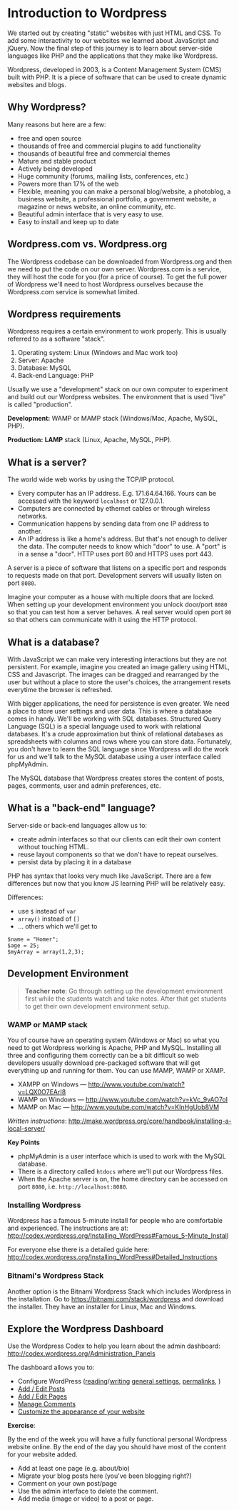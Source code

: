 # Introduction to Wordpress

We started out by creating "static" websites with just HTML and CSS. To add some interactivity to our websites we learned about JavaScript and jQuery. Now the final step of this journey is to learn about server-side languages like PHP and the applications that they make like Wordpress.

Wordpress, developed in 2003, is a Content Management System (CMS) built with PHP. It is a piece of software that can be used to create dynamic websites and blogs.

## Why Wordpress?

Many reasons but here are a few:

* free and open source
* thousands of free and commercial plugins to add functionality
* thousands of beautiful free and commercial themes
* Mature and stable product
* Actively being developed
* Huge community (forums, mailing lists, conferences, etc.)
* Powers more than 17% of the web
* Flexible, meaning you can make a personal blog/website, a photoblog, a business website, a professional portfolio, a government website, a magazine or news website, an online community, etc.
* Beautiful admin interface that is very easy to use.
* Easy to install and keep up to date

## Wordpress.com vs. Wordpress.org

The Wordpress codebase can be downloaded from Wordpress.org and then we need to put the code on our own server. Wordpress.com is a service, they will host the code for you (for a price of course). To get the full power of Wordpress we'll need to host Wordpress ourselves because the Wordpress.com service is somewhat limited.

## Wordpress requirements

Wordpress requires a certain environment to work properly. This is usually referred to as a software "stack".

1. Operating system: Linux (Windows and Mac work too)
2. Server: Apache
3. Database: MySQL
4. Back-end Language: PHP

Usually we use a "development" stack on our own computer to experiment and build out our Wordpress websites. The environment that is used "live" is called "production".

**Development:** WAMP or MAMP stack (Windows/Mac, Apache, MySQL, PHP).

**Production:** **LAMP** stack (Linux, Apache, MySQL, PHP).

## What is a server?

The world wide web works by using the TCP/IP protocol. 

* Every computer has an IP address. E.g. 171.64.64.166. Yours can be accessed with the keyword `localhost` or 127.0.0.1.
* Computers are connected by ethernet cables or through wireless networks.
* Communication happens by sending data from one IP address to another.
* An IP address is like a home's address. But that's not enough to deliver the data. The computer needs to know which "door" to use. A "port" is in a sense a "door". HTTP uses port 80 and HTTPS uses port 443. 

A server is a piece of software that listens on a specific port and responds to requests made on that port. Development servers will usually listen on port `8080`.

Imagine your computer as a house with multiple doors that are locked. When setting up your development environment you unlock door/port `8080` so that you can test how a server behaves. A real server would open port `80` so that others can communicate with it using the HTTP protocol.

## What is a database?

With JavaScript we can make very interesting interactions but they are not persistent. For example, imagine you created an image gallery using HTML, CSS and Javascript. The images can be dragged and rearranged by the user but without a place to store the user's choices, the arrangement resets everytime the browser is refreshed.

With bigger applications, the need for persistence is even greater. We need a place to store user settings and user data. This is where a database comes in handy. We'll be working with SQL databases. Structured Query Language (SQL) is a special language used to work with relational databases. It's a crude approximation but think of relational databases as spreadsheets with columns and rows where you can store data. Fortunately, you don't have to learn the SQL language since Wordpress will do the work for us and we'll talk to the MySQL database using a user interface called phpMyAdmin.

The MySQL database that Wordpress creates stores the content of posts, pages, comments, user and admin preferences, etc.

## What is a "back-end" language?

Server-side or back-end languages allow us to:

* create admin interfaces so that our clients can edit their own content without touching HTML.
* reuse layout components so that we don't have to repeat ourselves.
* persist data by placing it in a database

PHP has syntax that looks very much like JavaScript. There are a few differences but now that you know JS learning PHP will be relatively easy.

Differences:

* use `$` instead of `var`
* `array()` instead of `[]`
* ... others which we'll get to

```
$name = "Homer";
$age = 25;
$myArray = array(1,2,3);
```

## Development Environment

> **Teacher note**: Go through setting up the development environment first while the students watch and take notes. After that get students to get their own development environment setup.

### WAMP or MAMP stack

You of course have an operating system (Windows or Mac) so what you need to get Wordpress working is Apache, PHP and MySQL. Installing all three and configuring them correctly can be a bit difficult so web developers usually download pre-packaged  software that will get everything up and running for them. You can use MAMP, WAMP or XAMP. 

* XAMPP on Windows — http://www.youtube.com/watch?v=LQX0O7EArI8
* WAMP on Windows — http://www.youtube.com/watch?v=kVc_9vAO7oI 
* MAMP on Mac — http://www.youtube.com/watch?v=KInHgUob8VM

*Written instructions*: http://make.wordpress.org/core/handbook/installing-a-local-server/

**Key Points**

* phpMyAdmin is a user interface which is used to work with the MySQL database.
* There is a directory called `htdocs` where we'll put our Wordpress files.
* When the Apache server is on, the home directory can be accessed on port `8080`, i.e. `http://localhost:8080`.

### Installing Wordpress

Wordpress has a famous 5-minute install for people who are comfortable and experienced. The instructions are at: http://codex.wordpress.org/Installing_WordPress#Famous_5-Minute_Install

For everyone else there is a detailed guide here: http://codex.wordpress.org/Installing_WordPress#Detailed_Instructions

### Bitnami's Wordpress Stack

Another option is the Bitnami Wordpress Stack which includes Wordpress in the installation. Go to https://bitnami.com/stack/wordpress and download the installer. They have an installer for Linux, Mac and Windows.

## Explore the Wordpress Dashboard

Use the Wordpress Codex to help you learn about the admin dashboard:
http://codex.wordpress.org/Administration_Panels

The dashboard allows you to:

* Configure WordPress ([reading](http://codex.wordpress.org/Settings_Reading_Screen)/[writing](http://codex.wordpress.org/Settings_Writing_Screen) [general settings](http://codex.wordpress.org/Settings_General_Screen), [permalinks](http://codex.wordpress.org/Settings_Permalinks_Screen), )
* [Add / Edit Posts](http://codex.wordpress.org/Posts_Add_New_Screen)
* [Add / Edit Pages](http://codex.wordpress.org/Pages_Add_New_Screen)
* [Manage Comments](http://codex.wordpress.org/Comments_Screen)
* [Customize the appearance of your website](http://codex.wordpress.org/Administration_Panels#Appearance)

**Exercise**:

By the end of the week you will have a fully functional personal Wordpress website online. By the end of the day you should have most of the content for your website added.

* Add at least one page (e.g. about/bio)
* Migrate your blog posts here (you've been blogging right?)
* Comment on your own post/page
* Use the admin interface to delete the comment.
* Add media (image or video) to a post or page.